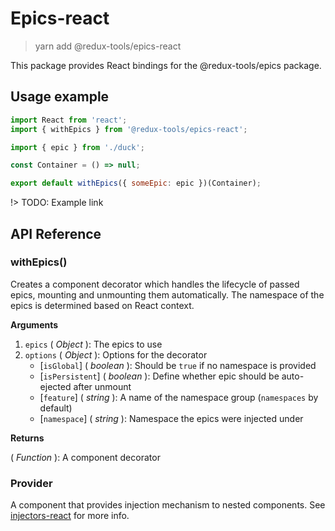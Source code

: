 # Epics-react

> yarn add @redux-tools/epics-react

This package provides React bindings for the @redux-tools/epics package.

## Usage example

```js
import React from 'react';
import { withEpics } from '@redux-tools/epics-react';

import { epic } from './duck';

const Container = () => null;

export default withEpics({ someEpic: epic })(Container);
```

!> TODO: Example link

## API Reference

### withEpics()

Creates a component decorator which handles the lifecycle of passed epics, mounting and unmounting them automatically. The namespace of the epics is determined based on React context.

**Arguments**

1. `epics` ( _Object_ ): The epics to use
2. `options` ( _Object_ ): Options for the decorator
    - [`isGlobal`] ( _boolean_ ): Should be `true` if no namespace is provided
    - [`isPersistent`] ( _boolean_ ): Define whether epic should be auto-ejected after unmount
    - [`feature`] ( _string_ ): A name of the namespace group (`namespaces` by default)
    - [`namespace`] ( _string_ ): Namespace the epics were injected under
    
**Returns**

( _Function_ ): A component decorator

### Provider

A component that provides injection mechanism to nested components. See
[injectors-react](/injectors-react/index.md) for more info.
